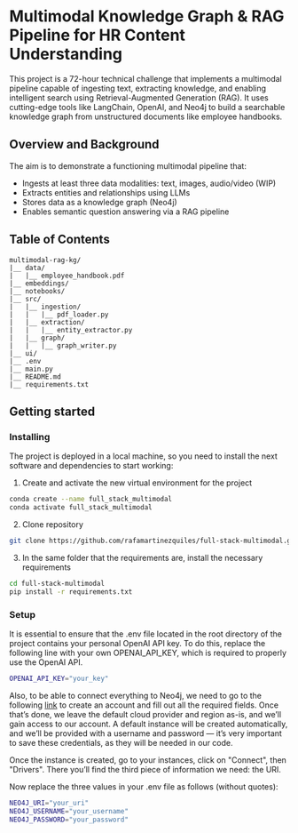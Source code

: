 # Multimodal Knowledge Graph & RAG Pipeline for HR Content Understanding
This project is a 72-hour technical challenge that implements a multimodal pipeline capable of ingesting text, extracting knowledge, and enabling intelligent search using Retrieval-Augmented Generation (RAG). It uses cutting-edge tools like LangChain, OpenAI, and Neo4j to build a searchable knowledge graph from unstructured documents like employee handbooks.

## Overview and Background

The aim is to demonstrate a functioning multimodal pipeline that:

- Ingests at least three data modalities: text, images, audio/video (WIP)
- Extracts entities and relationships using LLMs
- Stores data as a knowledge graph (Neo4j)
- Enables semantic question answering via a RAG pipeline

## Table of Contents
```
multimodal-rag-kg/
|__ data/
|   |__ employee_handbook.pdf
|__ embeddings/            
|__ notebooks/
|__ src/
|   |__ ingestion/
|   |   |__ pdf_loader.py
|   |__ extraction/
|   |   |__ entity_extractor.py
|   |__ graph/
|   |   |__ graph_writer.py
|__ ui/                   
|__ .env
|__ main.py
|__ README.md
|__ requirements.txt
```

## Getting started

### Installing
The project is deployed in a local machine, so you need to install the next software and dependencies to start working:

1. Create and activate the new virtual environment for the project

```bash
conda create --name full_stack_multimodal 
conda activate full_stack_multimodal
```

2. Clone repository

```bash
git clone https://github.com/rafamartinezquiles/full-stack-multimodal.git
```

3. In the same folder that the requirements are, install the necessary requirements

```bash
cd full-stack-multimodal
pip install -r requirements.txt
```


### Setup
It is essential to ensure that the .env file located in the root directory of the project contains your personal OpenAI API key. To do this, replace the following line with your own OPENAI_API_KEY, which is required to properly use the OpenAI API.

```bash
OPENAI_API_KEY="your_key"
```

Also, to be able to connect everything to Neo4j, we need to go to the following [link](https://login.neo4j.com/u/signup/identifier?state=hKFo2SBIZnpjXzJJZGlCSkY2aHFnVEQ5OWNLcVd4QVZtdGg2VaFur3VuaXZlcnNhbC1sb2dpbqN0aWTZIDN1TkxVWExQWHRDcVVHQXBXcXdyTXZfR2hvcWNUX0pro2NpZNkgV1NMczYwNDdrT2pwVVNXODNnRFo0SnlZaElrNXpZVG8) to create an account and fill out all the required fields. Once that’s done, we leave the default cloud provider and region as-is, and we’ll gain access to our account. A default instance will be created automatically, and we’ll be provided with a username and password — it’s very important to save these credentials, as they will be needed in our code.

Once the instance is created, go to your instances, click on "Connect", then "Drivers". There you’ll find the third piece of information we need: the URI.

Now replace the three values in your .env file as follows (without quotes):

```bash
NEO4J_URI="your_uri"
NEO4J_USERNAME="your_username"
NEO4J_PASSWORD="your_password"
```

